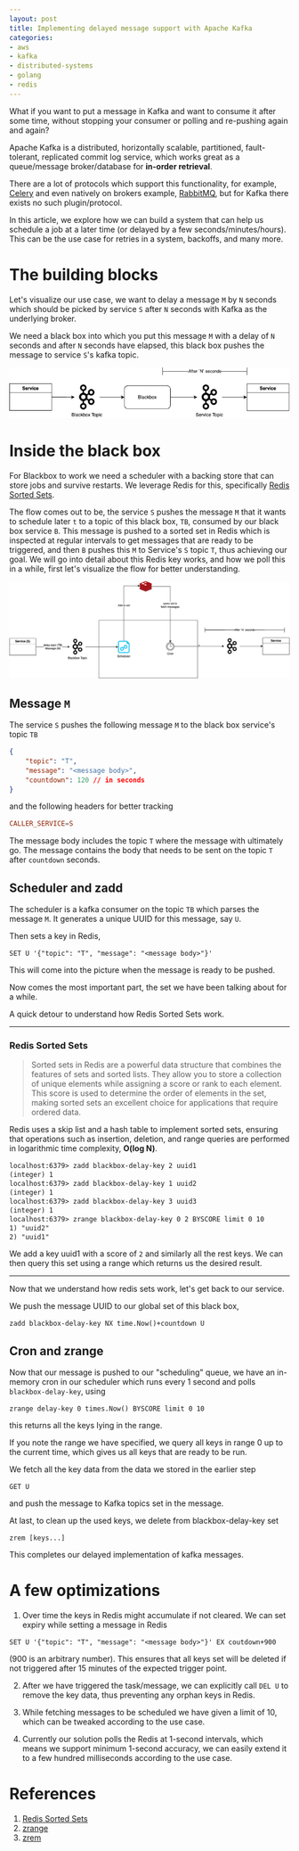 ```yaml
---
layout: post
title: Implementing delayed message support with Apache Kafka
categories:
- aws
- kafka
- distributed-systems
- golang
- redis
---
```


What if you want to put a message in Kafka and want to consume it after some time, without stopping your consumer or polling and re-pushing again and again?

Apache Kafka is a distributed, horizontally scalable, partitioned, fault-tolerant, replicated commit log service, which works great as a queue/message broker/database for <b>in-order retrieval</b>. 

There are a lot of protocols which support this functionality, for example, [Celery](https://docs.celeryq.dev/en/stable/getting-started/introduction.html) and even natively on brokers example, [RabbitMQ](https://www.rabbitmq.com/blog/2015/04/16/scheduling-messages-with-rabbitmq), but for Kafka there exists no such plugin/protocol.

In this article, we explore how we can build a system that can help us schedule a job at a later time (or delayed by a few seconds/minutes/hours). This can be the use case for retries in a system, backoffs, and many more.

# The building blocks

Let's visualize our use case, we want to delay a message `M` by `N` seconds which should be picked by service `S` after `N` seconds with Kafka as the underlying broker.

We need a black box into which you put this message `M` with a delay of `N` seconds and after `N` seconds have elapsed, this black box pushes the message to service `S`'s kafka topic.

![blackbox-image](/images/delayed-blackbox.png)

# Inside the black box

For Blackbox to work we need a scheduler with a backing store that can store jobs and survive restarts. We leverage Redis for this, specifically [Redis Sorted Sets](https://redis.io/glossary/redis-sorted-sets/).

The flow comes out to be, the service `S` pushes the message `M` that it wants to schedule later `t` to a topic of this black box, `TB`, consumed by our black box service `B`. This message is pushed to a sorted set in Redis which is inspected at regular intervals to get messages that are ready to be triggered, and then `B` pushes this `M` to Service's `S` topic `T`, thus achieving our goal. We will go into detail about this Redis key works, and how we poll this in a while, first let's visualize the flow for better understanding.

![blackbox-redis](/images/blackbox-redis.png)

## Message `M`

The service `S` pushes the following message `M` to the black box service's topic `TB`
```json
{
    "topic": "T",
    "message": "<message body>",
    "countdown": 120 // in seconds
}
```

and the following headers for better tracking
```conf
CALLER_SERVICE=S
```

The message body includes the topic `T` where the message with ultimately go. The message contains the body that needs to be sent on the topic `T` after `countdown` seconds.

## Scheduler and zadd

The scheduler is a kafka consumer on the topic `TB` which parses the message `M`. It generates a unique UUID for this message, say `U`.

Then sets a key in Redis,
```redis
SET U '{"topic": "T", "message": "<message body>"}'
```
This will come into the picture when the message is ready to be pushed.

Now comes the most important part, the set we have been talking about for a while.

A quick detour to understand how Redis Sorted Sets work.

<hr/>

### Redis Sorted Sets

> Sorted sets in Redis are a powerful data structure that combines the features of sets and sorted lists. They allow you to store a collection of unique elements while assigning a score or rank to each element. This score is used to determine the order of elements in the set, making sorted sets an excellent choice for applications that require ordered data.

<aside><p>Redis uses a skip list and a hash table to implement sorted sets, ensuring that operations such as insertion, deletion, and range queries are performed in logarithmic time complexity, <b>O(log N)</b>.</p></aside>

```redis
localhost:6379> zadd blackbox-delay-key 2 uuid1
(integer) 1
localhost:6379> zadd blackbox-delay-key 1 uuid2
(integer) 1
localhost:6379> zadd blackbox-delay-key 3 uuid3
(integer) 1
localhost:6379> zrange blackbox-delay-key 0 2 BYSCORE limit 0 10
1) "uuid2"
2) "uuid1"
```

We add a key uuid1 with a score of `2` and similarly all the rest keys. We can then query this set using a range which returns us the desired result.

<hr/>

Now that we understand how redis sets work, let's get back to our service.

We push the message UUID to our global set of this black box, 
```redis
zadd blackbox-delay-key NX time.Now()+countdown U
```

## Cron and zrange

Now that our message is pushed to our "scheduling" queue, we have an in-memory cron in our scheduler which runs every 1 second and polls `blackbox-delay-key`, using 
```redis
zrange delay-key 0 times.Now() BYSCORE limit 0 10
```
this returns all the keys lying in the range.

If you note the range we have specified, we query all keys in range 0 up to the current time, which gives us all keys that are ready to be run.

We fetch all the key data from the data we stored in the earlier step 
```redis
GET U
```
and push the message to Kafka topics set in the message.

At last, to clean up the used keys, we delete from blackbox-delay-key set 
```redis
zrem [keys...]
```

This completes our delayed implementation of kafka messages.

# A few optimizations

1. Over time the keys in Redis might accumulate if not cleared. We can set expiry while setting a message in Redis 
```redis
SET U '{"topic": "T", "message": "<message body>"}' EX coutdown+900
```
(900 is an arbitrary number). This ensures that all keys set will be deleted if not triggered after 15 minutes of the expected trigger point.

2. After we have triggered the task/message, we can explicitly call `DEL U` to remove the key data, thus preventing any orphan keys in Redis.

3. While fetching messages to be scheduled we have given a limit of 10, which can be tweaked according to the use case.

4. Currently our solution polls the Redis at 1-second intervals, which means we support minimum 1-second accuracy, we can easily extend it to a few hundred milliseconds according to the use case.

# References

1. [Redis Sorted Sets](https://redis.io/glossary/redis-sorted-sets/)
2. [zrange](https://redis.io/docs/latest/commands/zrange/)
3. [zrem](https://redis.io/docs/latest/commands/zrem/)
